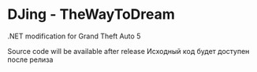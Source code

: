 # DJing - TheWayToDream
.NET modification for Grand Theft Auto 5

Source code will be available after release
Исходный код будет доступен после релиза
